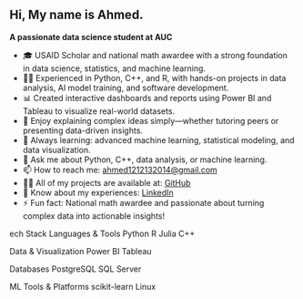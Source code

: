 ## Hi, My name is Ahmed.

**A passionate data science student at AUC**

- 🎓 USAID Scholar and national math awardee with a strong foundation in data science, statistics, and machine learning.
- 🧑‍💻 Experienced in Python, C++, and R, with hands-on projects in data analysis, AI model training, and software development.
- 📊 Created interactive dashboards and reports using Power BI and Tableau to visualize real-world datasets.
- 🤝 Enjoy explaining complex ideas simply—whether tutoring peers or presenting data-driven insights.
- 🌱 Always learning: advanced machine learning, statistical modeling, and data visualization.
- 💬 Ask me about Python, C++, data analysis, or machine learning.
- 📫 How to reach me: ahmed1212132014@gmail.com
- 👨‍💻 All of my projects are available at: [GitHub](https://github.com/Ahmedayman55)
- 📄 Know about my experiences: [LinkedIn](https://www.linkedin.com/in/ahmedayman2272003/)
- ⚡ Fun fact: National math awardee and passionate about turning complex data into actionable insights!


ech Stack
Languages & Tools
Python R Julia C++

Data & Visualization
Power BI Tableau

Databases
PostgreSQL SQL Server

ML Tools & Platforms
scikit-learn Linux
